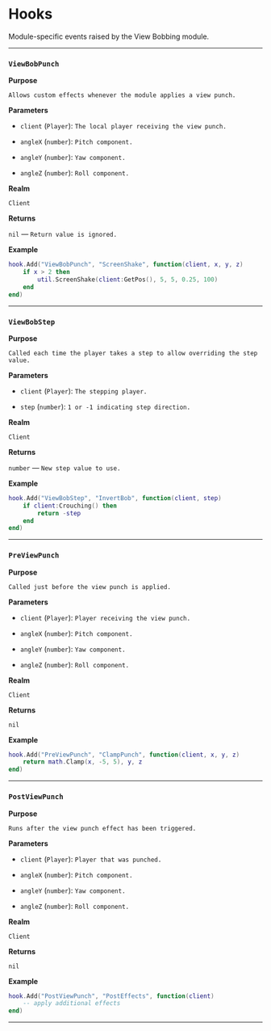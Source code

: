 # Hooks

Module-specific events raised by the View Bobbing module.

---

### `ViewBobPunch`

**Purpose**

`Allows custom effects whenever the module applies a view punch.`

**Parameters**

* `client` (`Player`): `The local player receiving the view punch.`

* `angleX` (`number`): `Pitch component.`

* `angleY` (`number`): `Yaw component.`

* `angleZ` (`number`): `Roll component.`

**Realm**

`Client`

**Returns**

`nil` — `Return value is ignored.`

**Example**

```lua
hook.Add("ViewBobPunch", "ScreenShake", function(client, x, y, z)
    if x > 2 then
        util.ScreenShake(client:GetPos(), 5, 5, 0.25, 100)
    end
end)
```

---

### `ViewBobStep`

**Purpose**

`Called each time the player takes a step to allow overriding the step value.`

**Parameters**

* `client` (`Player`): `The stepping player.`

* `step` (`number`): `1 or -1 indicating step direction.`

**Realm**

`Client`

**Returns**

`number` — `New step value to use.`

**Example**

```lua
hook.Add("ViewBobStep", "InvertBob", function(client, step)
    if client:Crouching() then
        return -step
    end
end)
```

---

### `PreViewPunch`

**Purpose**

`Called just before the view punch is applied.`

**Parameters**

* `client` (`Player`): `Player receiving the view punch.`

* `angleX` (`number`): `Pitch component.`

* `angleY` (`number`): `Yaw component.`

* `angleZ` (`number`): `Roll component.`

**Realm**

`Client`

**Returns**

`nil`

**Example**

```lua
hook.Add("PreViewPunch", "ClampPunch", function(client, x, y, z)
    return math.Clamp(x, -5, 5), y, z
end)
```

---

### `PostViewPunch`

**Purpose**

`Runs after the view punch effect has been triggered.`

**Parameters**

* `client` (`Player`): `Player that was punched.`

* `angleX` (`number`): `Pitch component.`

* `angleY` (`number`): `Yaw component.`

* `angleZ` (`number`): `Roll component.`

**Realm**

`Client`

**Returns**

`nil`

**Example**

```lua
hook.Add("PostViewPunch", "PostEffects", function(client)
    -- apply additional effects
end)
```

---

